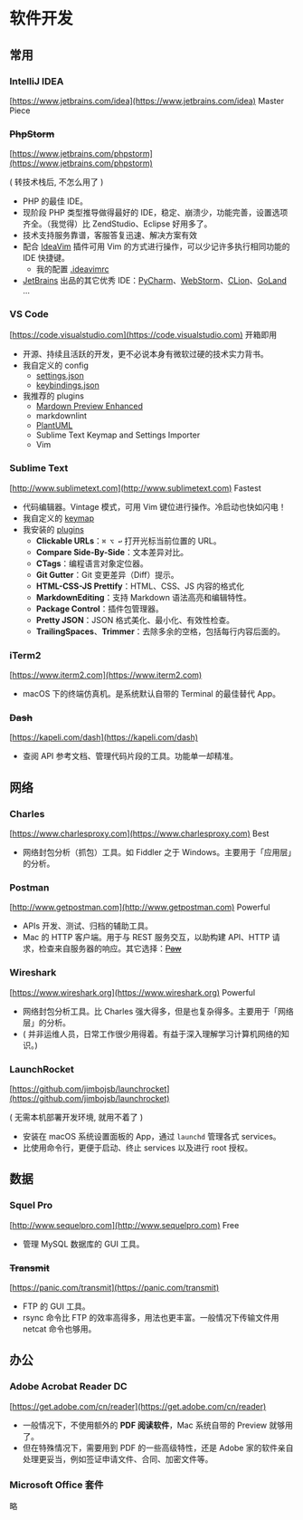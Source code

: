 # 软件开发

## 常用

### IntelliJ IDEA

[https://www.jetbrains.com/idea](https://www.jetbrains.com/idea) Master Piece

### ~~PhpStorm~~

[https://www.jetbrains.com/phpstorm](https://www.jetbrains.com/phpstorm)

\( 转技术栈后, 不怎么用了 \)

* PHP 的最佳 IDE。
* 现阶段 PHP 类型推导做得最好的 IDE，稳定、崩溃少，功能完善，设置选项齐全。（我觉得）比 ZendStudio、Eclipse 好用多了。
* 技术支持服务靠谱，客服答复迅速、解决方案有效
* 配合 [IdeaVim](https://plugins.jetbrains.com/plugin/164?pr=idea) 插件可用 Vim 的方式进行操作，可以少记许多执行相同功能的 IDE 快捷键。
  * 我的配置 [.ideavimrc](https://github.com/IceHe/mac-conf/blob/master/.ideavimrc)
* [JetBrains](https://www.jetbrains.com/products.html) 出品的其它优秀 IDE：[PyCharm](https://www.jetbrains.com/pycharm/)、[WebStorm](https://www.jetbrains.com/webstorm/)、[CLion](https://www.jetbrains.com/clion/)、[GoLand](https://www.jetbrains.com/go/) …

### VS Code

[https://code.visualstudio.com](https://code.visualstudio.com) 开箱即用

* 开源、持续且活跃的开发，更不必说本身有微软过硬的技术实力背书。
* 我自定义的 config
  * [settings.json](https://github.com/IceHe/mac-conf/blob/master/.config/vscode/settings.json)
  * [keybindings.json](https://github.com/IceHe/mac-conf/blob/master/.config/vscode/keybindings.json)
* 我推荐的 plugins
  * [Mardown Preview Enhanced](https://shd101wyy.github.io/markdown-preview-enhanced/#/zh-cn/)
  * markdownlint
  * [PlantUML](http://plantuml.com/)
  * Sublime Text Keymap and Settings Importer
  * Vim

### Sublime Text

[http://www.sublimetext.com](http://www.sublimetext.com) Fastest

* 代码编辑器。Vintage 模式，可用 Vim 键位进行操作。冷启动也快如闪电！
* 我自定义的 [keymap](https://github.com/IceHe/mac-conf/blob/master/.config/sublime/)
* 我安装的 [plugins](https://github.com/IceHe/mac-conf/blob/master/.config/sublime/Package%20Control.sublime-settings)
  * **Clickable URLs**：`⌘ ⌥ ↩` 打开光标当前位置的 URL。
  * **Compare Side-By-Side**：文本差异对比。
  * **CTags**：编程语言对象定位器。
  * **Git Gutter**：Git 变更差异（Diff）提示。
  * **HTML-CSS-JS Prettify**：HTML、CSS、JS 内容的格式化
  * **MarkdownEditing**：支持 Markdown 语法高亮和编辑特性。
  * **Package Control**：插件包管理器。
  * **Pretty JSON**：JSON 格式美化、最小化、有效性检查。
  * **TrailingSpaces**、**Trimmer**：去除多余的空格，包括每行内容后面的。

### iTerm2

[https://www.iterm2.com](https://www.iterm2.com)

* macOS 下的终端仿真机。是系统默认自带的 Terminal 的最佳替代 App。

### ~~Dash~~

[https://kapeli.com/dash](https://kapeli.com/dash)

* 查阅 API 参考文档、管理代码片段的工具。功能单一却精准。

## 网络

### Charles

[https://www.charlesproxy.com](https://www.charlesproxy.com) Best

* 网络封包分析（抓包）工具。如 Fiddler 之于 Windows。主要用于「应用层」的分析。

### Postman

[http://www.getpostman.com](http://www.getpostman.com) Powerful

* APIs 开发、测试、归档的辅助工具。
* Mac 的 HTTP 客户端。用于与 REST 服务交互，以助构建 API、HTTP 请求，检查来自服务器的响应。其它选择：[~~Paw~~](https://paw.cloud/)

### Wireshark

[https://www.wireshark.org](https://www.wireshark.org) Powerful

* 网络封包分析工具。比 Charles 强大得多，但是也复杂得多。主要用于「网络层」的分析。
* \( 并非运维人员，日常工作很少用得着。有益于深入理解学习计算机网络的知识。\)

### LaunchRocket

[https://github.com/jimbojsb/launchrocket](https://github.com/jimbojsb/launchrocket)

\( 无需本机部署开发环境, 就用不着了 \)

* 安装在 macOS 系统设置面板的 App，通过 `launchd` 管理各式 services。
* 比使用命令行，更便于启动、终止 services 以及进行 root 授权。

## 数据

### Squel Pro

[http://www.sequelpro.com](http://www.sequelpro.com) Free

* 管理 MySQL 数据库的 GUI 工具。

### ~~Transmit~~

[https://panic.com/transmit](https://panic.com/transmit)

* FTP 的 GUI 工具。
* rsync 命令比 FTP 的效率高得多，用法也更丰富。一般情况下传输文件用 netcat 命令也够用。

## 办公

### Adobe Acrobat Reader DC

[https://get.adobe.com/cn/reader](https://get.adobe.com/cn/reader)

* 一般情况下，不使用额外的 **PDF 阅读软件**，Mac 系统自带的 Preview 就够用了。
* 但在特殊情况下，需要用到 PDF 的一些高级特性，还是 Adobe 家的软件亲自处理更妥当，例如签证申请文件、合同、加密文件等。

### Microsoft Office 套件

略

